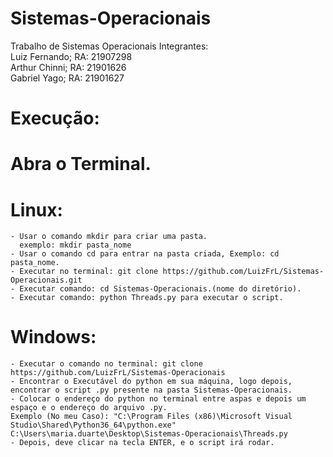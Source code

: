 # Sistemas-Operacionais
Trabalho de Sistemas Operacionais
Integrantes:\
Luiz Fernando; RA: 21907298\
Arthur Chinni; RA: 21901626\
Gabriel Yago; RA: 21901627

# Execução:


# Abra o Terminal.
# Linux:
    - Usar o comando mkdir para criar uma pasta.
      exemplo: mkdir pasta_nome
    - Usar o comando cd para entrar na pasta criada, Exemplo: cd pasta_nome.
    - Executar no terminal: git clone https://github.com/LuizFrL/Sistemas-Operacionais.git
    - Executar comando: cd Sistemas-Operacionais.(nome do diretório).
    - Executar comando: python Threads.py para executar o script.
    

# Windows:
    - Executar o comando no terminal: git clone https://github.com/LuizFrL/Sistemas-Operacionais
    - Encontrar o Executável do python em sua máquina, logo depois, encontrar o script .py presente na pasta Sistemas-Operacionais.
    - Colocar o endereço do python no terminal entre aspas e depois um espaço e o endereço do arquivo .py.
    Exemplo (No meu Caso): "C:\Program Files (x86)\Microsoft Visual Studio\Shared\Python36_64\python.exe" C:\Users\maria.duarte\Desktop\Sistemas-Operacionais\Threads.py
    - Depois, deve clicar na tecla ENTER, e o script irá rodar.
